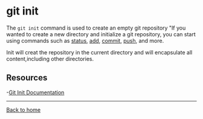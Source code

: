 # git init
The `git init` command is used to create an empty git repository
"If you wanted to create a new directory and initialize a git repository, you can start using commands such as
[status](./Status.md),
[add](./Add.md),
[commit](./Commit.md),
[push](./Push.md),
and more.

Init will creat the repository in the current directory and will encapsulate all content,including other directories.

## Resources

-[Git Init Documentation](https://git-scm.com/docs/git-init)

---

[Back to home](../README.md)